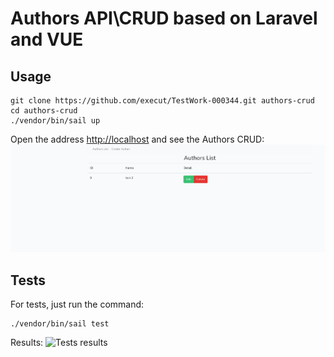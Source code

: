 # Authors API\CRUD based on Laravel and VUE
## Usage
```ssh
git clone https://github.com/execut/TestWork-000344.git authors-crud
cd authors-crud
./vendor/bin/sail up
```
Open the address [http://localhost](http://localhost) and see the Authors CRUD:
![Authors CRUD](https://raw.githubusercontent.com/execut/TestWork-000344/master/docs/authors-CRUD.png)

## Tests
For tests, just run the command:
```
./vendor/bin/sail test
```
Results: 
![Tests results](https://raw.githubusercontent.com/execut/TestWork-000344/master/docs/tests-results.png)
